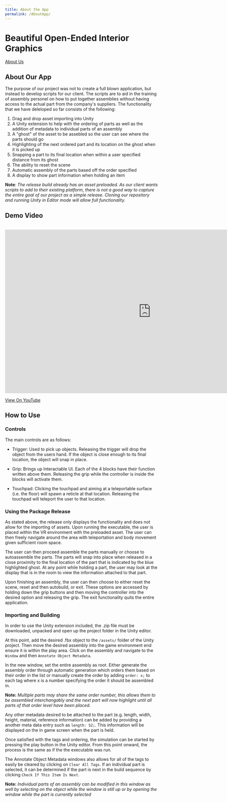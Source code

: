 ```yaml
---
title: About the App
permalink: /AboutApp/
---
```


# Beautiful Open-Ended Interior Graphics

<a href="/AboutUs/">About Us</a>

## About Our App

The purpose of our project was not to create a full blown application, but instead to develop scripts for our client. The scripts are to aid in the training of assembly personel on how to put together assemblies without having access to the actual part from the company's suppliers. The functionality that we have deleloped so far consists of the following:
  1. Drag and drop asset importing into Unity
  2. A Unity extension to help with the ordering of parts as well as the addition of metadata to individual parts of an assembly
  3. A "ghost" of the asset to be assebled so the user can see where the parts should go
  4. Highlighting of the next ordered part and its location on the ghost when it is picked up
  5. Snapping a part to its final location when within a user specified distance from its ghost
  6. The ability to reset the scene
  7. Automatic assembly of the parts based off the order specified
  8. A display to show part information when holding an item

__Note__: _The release build already has an asset preloaded. As our client wants scripts to add to their existing platform, there is not a good way to capture the entire goal of our project as a simple release. Cloning our repository and running Unity in Editor mode will allow full functionality._

## Demo Video
​<iframe width="960" height="540" src="https://www.youtube.com/embed/mzO2AXXAszc" frameborder="0" allow="encrypted-media" allowfullscreen></iframe>

<a href="https://www.youtube.com/watch?v=dQw4w9WgXcQ">View On YouTube</a>

## How to Use

### Controls
The main controls are as follows:

* Trigger: Used to pick up objects. Releasing the trigger will drop the object from the users hand. If the object is close enough to its final location, the object will snap in place.

* Grip: Brings up Interactable UI. Each of the 4 blocks have their function written above them. Releasing the grip while the controller is inside the blocks will activate them.

* Touchpad: Clicking the touchpad and aiming at a teleportable surface (i.e. the floor) will spawn a reticle at that location. Releasing the touchpad will teleport the user to that location.

### Using the Package Release

As stated above, the release only displays the functionality and does not allow for the importing of assets. Upon running the executable, the user is placed within the VR environment with the preloaded asset. The user can then freely navigate around the area with teleportation and body movement given sufficient room space.

The user can then proceed assemble the parts manually or choose to autoassemble the parts. The parts will snap into place when released in a close proximity to the final location of the part that is indicated by the blue highlighted ghost. At any point while holding a part, the user may look at the display that is in the room to view the information attached to that part.

Upon finishing an assembly, the user can then choose to either reset the scene, reset and then autobuild, or exit. These options are accessed by holding down the grip buttons and then moving the controller into the desired option and releasing the grip. The exit functionality quits the entire application.

### Importing and Building

In order to use the Unity extension included, the .zip file must be downloaded, unpacked and open up the project folder in the Unity editor.

At this point, add the desired .fbx object to the `/assets/` folder of the Unity project. Then move the desired assembly into the game environment end ensure it is within the play area. Click on the assembly and navigate to the `Window` and then `Annotate Object Metadata`.

In the new window, set the entire assembly as root. Either generate the assembly order through automatic generation which orders them based on their order in the list or manually create the order by adding `order: x;` to each tag where x is a number specifying the order it should be assembled in.

__Note:__ _Multiple parts may share the same order number, this allows them to be assembled interchangably and the next part will now highlight until all parts of that order level have been placed._

Any other metadata desired to be attached to the part (e.g. length, width, height, material, reference information) can be added by providing a another meta data entry such as `length: 52;`. This information will be displayed on the in game screen when the part is held.

Once satisfied with the tags and ordering, the simulation can be started by pressing the play button in the Unity editor. From this point onward, the process is the same as if the the executable was run.

The Annotate Object Metadata windows also allows for all of the tags to easily be cleared by clicking on `Clear All Tags`. If an individual part is selected, it can be determined if the part is next in the build sequence by clicking `Check If This Item Is Next`.

__Note:__ _Individual parts of an assembly can be modified in this window as well by selecting on the object while the window is still up or by opening the window while the part is currently selected_
